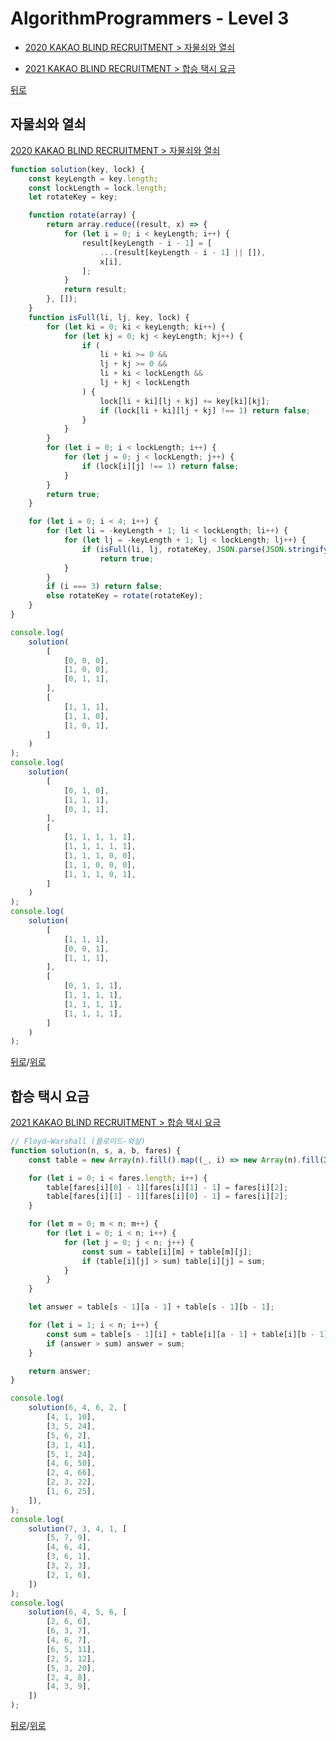 # AlgorithmProgrammers - Level 3

* [2020 KAKAO BLIND RECRUITMENT > 자물쇠와 열쇠](#자물쇠와-열쇠)

* [2021 KAKAO BLIND RECRUITMENT > 합승 택시 요금](#합승-택시-요금)

[뒤로](https://github.com/SeongYongLee/TIL/tree/main/AlgorithmProgrammers)

## 자물쇠와 열쇠

[2020 KAKAO BLIND RECRUITMENT > 자물쇠와 열쇠](https://programmers.co.kr/learn/courses/30/lessons/60059)

``` js
function solution(key, lock) {
    const keyLength = key.length;
    const lockLength = lock.length;
    let rotateKey = key;

    function rotate(array) {
        return array.reduce((result, x) => {
            for (let i = 0; i < keyLength; i++) {
                result[keyLength - i - 1] = [
                    ...(result[keyLength - i - 1] || []),
                    x[i],
                ];
            }
            return result;
        }, []);
    }
    function isFull(li, lj, key, lock) {
        for (let ki = 0; ki < keyLength; ki++) {
            for (let kj = 0; kj < keyLength; kj++) {
                if (
                    li + ki >= 0 &&
                    lj + kj >= 0 &&
                    li + ki < lockLength &&
                    lj + kj < lockLength
                ) {
                    lock[li + ki][lj + kj] += key[ki][kj];
                    if (lock[li + ki][lj + kj] !== 1) return false;
                }
            }
        }
        for (let i = 0; i < lockLength; i++) {
            for (let j = 0; j < lockLength; j++) {
                if (lock[i][j] !== 1) return false;
            }
        }
        return true;
    }

    for (let i = 0; i < 4; i++) {
        for (let li = -keyLength + 1; li < lockLength; li++) {
            for (let lj = -keyLength + 1; lj < lockLength; lj++) {
                if (isFull(li, lj, rotateKey, JSON.parse(JSON.stringify(lock))))
                    return true;
            }
        }
        if (i === 3) return false;
        else rotateKey = rotate(rotateKey);
    }
}

console.log(
    solution(
        [
            [0, 0, 0],
            [1, 0, 0],
            [0, 1, 1],
        ],
        [
            [1, 1, 1],
            [1, 1, 0],
            [1, 0, 1],
        ]
    )
);
console.log(
    solution(
        [
            [0, 1, 0],
            [1, 1, 1],
            [0, 1, 1],
        ],
        [
            [1, 1, 1, 1, 1],
            [1, 1, 1, 1, 1],
            [1, 1, 1, 0, 0],
            [1, 1, 0, 0, 0],
            [1, 1, 1, 0, 1],
        ]
    )
);
console.log(
    solution(
        [
            [1, 1, 1],
            [0, 0, 1],
            [1, 1, 1],
        ],
        [
            [0, 1, 1, 1],
            [1, 1, 1, 1],
            [1, 1, 1, 1],
            [1, 1, 1, 1],
        ]
    )
);
```

[뒤로](https://github.com/SeongYongLee/TIL/tree/main/AlgorithmProgrammers)/[위로](#algorithmprogrammers---level-3)

## 합승 택시 요금

[2021 KAKAO BLIND RECRUITMENT > 합승 택시 요금](https://programmers.co.kr/learn/courses/30/lessons/72413)

``` js
// Floyd–Warshall (플로이드-와샬)
function solution(n, s, a, b, fares) {
    const table = new Array(n).fill().map((_, i) => new Array(n).fill(Infinity).fill(0, i, i + 1));

    for (let i = 0; i < fares.length; i++) {
        table[fares[i][0] - 1][fares[i][1] - 1] = fares[i][2];
        table[fares[i][1] - 1][fares[i][0] - 1] = fares[i][2];
    }

    for (let m = 0; m < n; m++) {
        for (let i = 0; i < n; i++) {
            for (let j = 0; j < n; j++) {
                const sum = table[i][m] + table[m][j];
                if (table[i][j] > sum) table[i][j] = sum;
            }
        }
    }

    let answer = table[s - 1][a - 1] + table[s - 1][b - 1];

    for (let i = 1; i < n; i++) {
        const sum = table[s - 1][i] + table[i][a - 1] + table[i][b - 1];
        if (answer > sum) answer = sum;
    }

    return answer;
}

console.log(
    solution(6, 4, 6, 2, [
        [4, 1, 10],
        [3, 5, 24],
        [5, 6, 2],
        [3, 1, 41],
        [5, 1, 24],
        [4, 6, 50],
        [2, 4, 66],
        [2, 3, 22],
        [1, 6, 25],
    ]),
);
console.log(
    solution(7, 3, 4, 1, [
        [5, 7, 9],
        [4, 6, 4],
        [3, 6, 1],
        [3, 2, 3],
        [2, 1, 6],
    ])
);
console.log(
    solution(6, 4, 5, 6, [
        [2, 6, 6],
        [6, 3, 7],
        [4, 6, 7],
        [6, 5, 11],
        [2, 5, 12],
        [5, 3, 20],
        [2, 4, 8],
        [4, 3, 9],
    ])
);
```

[뒤로](https://github.com/SeongYongLee/TIL/tree/main/AlgorithmProgrammers)/[위로](#algorithmprogrammers---level-3)